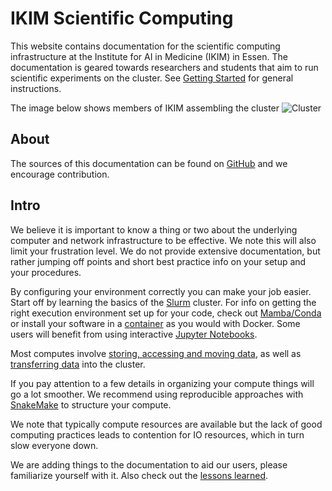 # IKIM Scientific Computing

This website contains documentation for the scientific computing infrastructure at the Institute for AI in Medicine (IKIM) in Essen. The documentation is geared towards researchers and students that aim to run scientific experiments on the cluster. See [Getting Started](getting-started.md) for general instructions.

The image below shows members of IKIM assembling the cluster
![Cluster](./assets/cluster_barnraiser.png)

## About

The sources of this documentation can be found on [GitHub](https://github.com/IKIM-Essen/ClusterDocs) and we encourage contribution.

## Intro

We believe it is important to know a thing or two about the underlying computer and network infrastructure to be effective. We note this will also limit your frustration level. We do not provide extensive documentation, but rather jumping off points and short best practice info on your setup and your procedures.

By configuring your environment correctly you can make your job easier. Start off by learning the basics of the [Slurm](slurm.md) cluster. For info on getting the right execution environment set up for your code, check out [Mamba/Conda](conda.md) or install your software in a [container](apptainer.md) as you would with Docker. Some users will benefit from using interactive [Jupyter Notebooks](jupyter.md).

Most computes involve [storing, accessing and moving data](storage.md), as well as [transferring data](transfer.md) into the cluster.

If you pay attention to a few details in organizing your compute things will go a lot smoother. We recommend using reproducible approaches with [SnakeMake](snakemake.md) to structure your compute.

We note that typically compute resources are available but the lack of good computing practices leads to contention for IO resources, which in turn slow everyone down.

We are adding things to the documentation to aid our users, please familiarize yourself with it. Also check out the [lessons learned](patterns.md).

